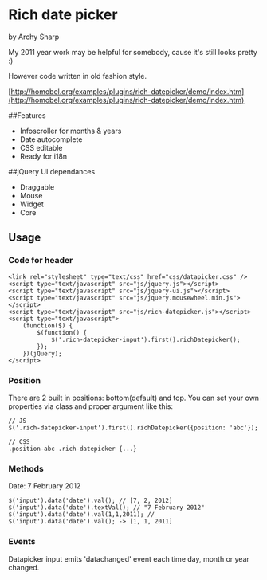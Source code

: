
# Rich date picker
by Archy Sharp

My 2011 year work may be helpful for somebody, cause it's still looks pretty :)

However code written in old fashion style.

[http://homobel.org/examples/plugins/rich-datepicker/demo/index.htm](http://homobel.org/examples/plugins/rich-datepicker/demo/index.htm)

##Features

* Infoscroller for months & years
* Date autocomplete
* CSS editable
* Ready for i18n

##jQuery UI dependances

* Draggable
* Mouse
* Widget
* Core

## Usage

### Code for header

	<link rel="stylesheet" type="text/css" href="css/datapicker.css" />
	<script type="text/javascript" src="js/jquery.js"></script>
	<script type="text/javascript" src="js/jquery-ui.js"></script>
	<script type="text/javascript" src="js/jquery.mousewheel.min.js"></script>
	<script type="text/javascript" src="js/rich-datepicker.js"></script>
	<script type="text/javascript">
		(function($) {
			$(function() {
				$('.rich-datepicker-input').first().richDatepicker();
			});
		})(jQuery);
	</script>

### Position

There are 2 built in positions: bottom(default) and top. You can set your own properties via class and proper argument like this:

	// JS
	$('.rich-datepicker-input').first().richDatepicker({position: 'abc'});

	// CSS
	.position-abc .rich-datepicker {...}
					

### Methods

Date: 7 February 2012

	$('input').data('date').val(); // [7, 2, 2012]
	$('input').data('date').textVal(); // "7 February 2012"
	$('input').data('date').val(1,1,2011); // $('input').data('date').val(); -> [1, 1, 2011]

### Events

Datapicker input emits 'datachanged' event each time day, month or year changed.